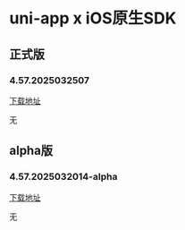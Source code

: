 # uni-app x iOS原生SDK

## 正式版

### 4.57.2025032507

[下载地址](https://web-ext-storage.dcloud.net.cn/uni-app-x/sdk/iOS/UniAppX-iOS%404.57.zip)

无

## alpha版

### 4.57.2025032014-alpha

[下载地址](https://web-ext-storage.dcloud.net.cn/uni-app-x/sdk/iOS/UniAppX-iOS%404.57.zip)

无


